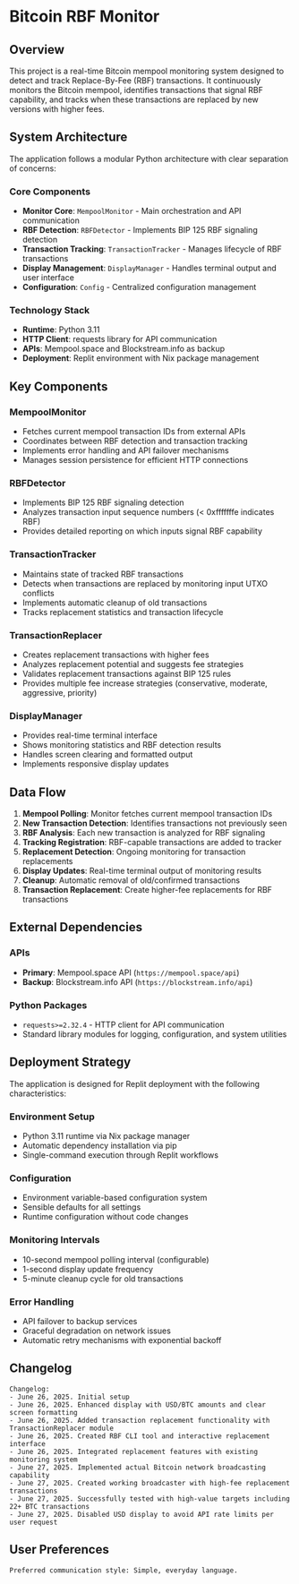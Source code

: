# Bitcoin RBF Monitor

## Overview

This project is a real-time Bitcoin mempool monitoring system designed to detect and track Replace-By-Fee (RBF) transactions. It continuously monitors the Bitcoin mempool, identifies transactions that signal RBF capability, and tracks when these transactions are replaced by new versions with higher fees.

## System Architecture

The application follows a modular Python architecture with clear separation of concerns:

### Core Components
- **Monitor Core**: `MempoolMonitor` - Main orchestration and API communication
- **RBF Detection**: `RBFDetector` - Implements BIP 125 RBF signaling detection
- **Transaction Tracking**: `TransactionTracker` - Manages lifecycle of RBF transactions
- **Display Management**: `DisplayManager` - Handles terminal output and user interface
- **Configuration**: `Config` - Centralized configuration management

### Technology Stack
- **Runtime**: Python 3.11
- **HTTP Client**: requests library for API communication
- **APIs**: Mempool.space and Blockstream.info as backup
- **Deployment**: Replit environment with Nix package management

## Key Components

### MempoolMonitor
- Fetches current mempool transaction IDs from external APIs
- Coordinates between RBF detection and transaction tracking
- Implements error handling and API failover mechanisms
- Manages session persistence for efficient HTTP connections

### RBFDetector
- Implements BIP 125 RBF signaling detection
- Analyzes transaction input sequence numbers (< 0xfffffffe indicates RBF)
- Provides detailed reporting on which inputs signal RBF capability

### TransactionTracker
- Maintains state of tracked RBF transactions
- Detects when transactions are replaced by monitoring input UTXO conflicts
- Implements automatic cleanup of old transactions
- Tracks replacement statistics and transaction lifecycle

### TransactionReplacer
- Creates replacement transactions with higher fees
- Analyzes replacement potential and suggests fee strategies
- Validates replacement transactions against BIP 125 rules
- Provides multiple fee increase strategies (conservative, moderate, aggressive, priority)

### DisplayManager
- Provides real-time terminal interface
- Shows monitoring statistics and RBF detection results
- Handles screen clearing and formatted output
- Implements responsive display updates

## Data Flow

1. **Mempool Polling**: Monitor fetches current mempool transaction IDs
2. **New Transaction Detection**: Identifies transactions not previously seen
3. **RBF Analysis**: Each new transaction is analyzed for RBF signaling
4. **Tracking Registration**: RBF-capable transactions are added to tracker
5. **Replacement Detection**: Ongoing monitoring for transaction replacements
6. **Display Updates**: Real-time terminal output of monitoring results
7. **Cleanup**: Automatic removal of old/confirmed transactions
8. **Transaction Replacement**: Create higher-fee replacements for RBF transactions

## External Dependencies

### APIs
- **Primary**: Mempool.space API (`https://mempool.space/api`)
- **Backup**: Blockstream.info API (`https://blockstream.info/api`)

### Python Packages
- `requests>=2.32.4` - HTTP client for API communication
- Standard library modules for logging, configuration, and system utilities

## Deployment Strategy

The application is designed for Replit deployment with the following characteristics:

### Environment Setup
- Python 3.11 runtime via Nix package manager
- Automatic dependency installation via pip
- Single-command execution through Replit workflows

### Configuration
- Environment variable-based configuration system
- Sensible defaults for all settings
- Runtime configuration without code changes

### Monitoring Intervals
- 10-second mempool polling interval (configurable)
- 1-second display update frequency
- 5-minute cleanup cycle for old transactions

### Error Handling
- API failover to backup services
- Graceful degradation on network issues
- Automatic retry mechanisms with exponential backoff

## Changelog

```
Changelog:
- June 26, 2025. Initial setup
- June 26, 2025. Enhanced display with USD/BTC amounts and clear screen formatting
- June 26, 2025. Added transaction replacement functionality with TransactionReplacer module
- June 26, 2025. Created RBF CLI tool and interactive replacement interface
- June 26, 2025. Integrated replacement features with existing monitoring system
- June 27, 2025. Implemented actual Bitcoin network broadcasting capability
- June 27, 2025. Created working broadcaster with high-fee replacement transactions
- June 27, 2025. Successfully tested with high-value targets including 22+ BTC transactions
- June 27, 2025. Disabled USD display to avoid API rate limits per user request
```

## User Preferences

```
Preferred communication style: Simple, everyday language.
```